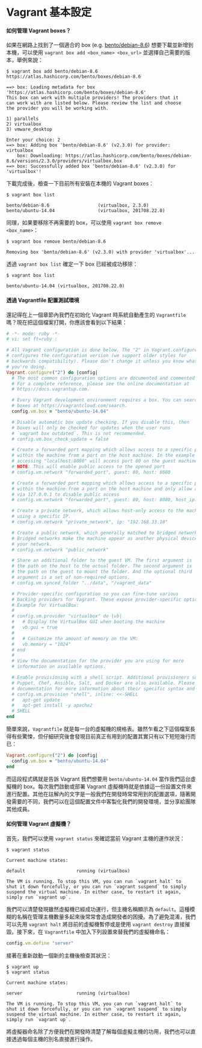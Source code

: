 # Vagrant 基本設定

#### 如何管理 Vagrant boxes？

如果在網路上找到了一個適合的 box (e.g. [bento/debian-8.6](https://atlas.hashicorp.com/bento/boxes/debian-8.6)) 想要下載並新增到本機，可以使用 `vagrant box add <box_name> <box_url>` 並選擇自己需要的版本，舉例來說：

```shell
$ vagrant box add bento/debian-8.6 https://atlas.hashicorp.com/bento/boxes/debian-8.6

==> box: Loading metadata for box 'https://atlas.hashicorp.com/bento/boxes/debian-8.6'
This box can work with multiple providers! The providers that it
can work with are listed below. Please review the list and choose
the provider you will be working with.

1) parallels
2) virtualbox
3) vmware_desktop

Enter your choice: 2
==> box: Adding box 'bento/debian-8.6' (v2.3.0) for provider: virtualbox
    box: Downloading: https://atlas.hashicorp.com/bento/boxes/debian-8.6/versions/2.3.0/providers/virtualbox.box
==> box: Successfully added box 'bento/debian-8.6' (v2.3.0) for 'virtualbox'!
```

下載完成後，檢查一下目前所有安裝在本機的 Vagrant boxes：

```shell
$ vagrant box list

bento/debian-8.6                  (virtualbox, 2.3.0)
bento/ubuntu-14.04                (virtualbox, 201708.22.0)
```

同理，如果要移除不再需要的 box，可以使用 `vagrant box remove <box_name>`：

```shell
$ vagrant box remove bento/debian-8.6

Removing box 'bento/debian-8.6' (v2.3.0) with provider 'virtualbox'...
```

透過 `vagrant box list` 確定一下 box 已經被成功移除：

```shell
$ vagrant box list

bento/ubuntu-14.04 (virtualbox, 201708.22.0)
```

#### 透過 Vagrantfile 配置測試環境

還記得在上一個章節內我們在初始化 Vagrant 時系統自動產生的 `Vagrantfile` 嗎？現在把這個檔案打開，你應該會看到以下結果：

```ruby
# -*- mode: ruby -*-
# vi: set ft=ruby :

# All Vagrant configuration is done below. The "2" in Vagrant.configure
# configures the configuration version (we support older styles for
# backwards compatibility). Please don't change it unless you know what
# you're doing.
Vagrant.configure("2") do |config|
  # The most common configuration options are documented and commented below.
  # For a complete reference, please see the online documentation at
  # https://docs.vagrantup.com.

  # Every Vagrant development environment requires a box. You can search for
  # boxes at https://vagrantcloud.com/search.
  config.vm.box = "bento/ubuntu-14.04"

  # Disable automatic box update checking. If you disable this, then
  # boxes will only be checked for updates when the user runs
  # `vagrant box outdated`. This is not recommended.
  # config.vm.box_check_update = false

  # Create a forwarded port mapping which allows access to a specific port
  # within the machine from a port on the host machine. In the example below,
  # accessing "localhost:8080" will access port 80 on the guest machine.
  # NOTE: This will enable public access to the opened port
  # config.vm.network "forwarded_port", guest: 80, host: 8080

  # Create a forwarded port mapping which allows access to a specific port
  # within the machine from a port on the host machine and only allow access
  # via 127.0.0.1 to disable public access
  # config.vm.network "forwarded_port", guest: 80, host: 8080, host_ip: "127.0.0.1"

  # Create a private network, which allows host-only access to the machine
  # using a specific IP.
  # config.vm.network "private_network", ip: "192.168.33.10"

  # Create a public network, which generally matched to bridged network.
  # Bridged networks make the machine appear as another physical device on
  # your network.
  # config.vm.network "public_network"

  # Share an additional folder to the guest VM. The first argument is
  # the path on the host to the actual folder. The second argument is
  # the path on the guest to mount the folder. And the optional third
  # argument is a set of non-required options.
  # config.vm.synced_folder "../data", "/vagrant_data"

  # Provider-specific configuration so you can fine-tune various
  # backing providers for Vagrant. These expose provider-specific options.
  # Example for VirtualBox:
  #
  # config.vm.provider "virtualbox" do |vb|
  #   # Display the VirtualBox GUI when booting the machine
  #   vb.gui = true
  #
  #   # Customize the amount of memory on the VM:
  #   vb.memory = "1024"
  # end
  #
  # View the documentation for the provider you are using for more
  # information on available options.

  # Enable provisioning with a shell script. Additional provisioners such as
  # Puppet, Chef, Ansible, Salt, and Docker are also available. Please see the
  # documentation for more information about their specific syntax and use.
  # config.vm.provision "shell", inline: <<-SHELL
  #   apt-get update
  #   apt-get install -y apache2
  # SHELL
end
```

簡單來說，`Vagrantfile` 就是每一台的虛擬機的規格表。雖然乍看之下這個檔案長得有些驚悚，但仔細研究後會發現目前真正有用到的配置其實只有以下短短幾行而已：

```ruby
Vagrant.configure("2") do |config|
  config.vm.box = "bento/ubuntu-14.04"
end
```

而這段程式碼就是告訴 Vagrant 我們想要用 `bento/ubuntu-14.04` 當作我們這台虛擬機的 box。每次我們啟動或部署 Vagrant 虛擬機時就是依據這一份設置文件來進行配置。其他在註解內的文字是一般我們在開發時常常用到的配置選項，隨著開發需要的不同，我們可以在這個配置文件中客製化我們的開發環境，並分享給團隊其他成員。

#### 如何管理 Vagrant 虛擬機？

首先，我們可以使用 `vagrant status` 來確認當前 Vagrant 主機的運作狀況：

```shell
$ vagrant status

Current machine states:

default                   running (virtualbox)

The VM is running. To stop this VM, you can run `vagrant halt` to
shut it down forcefully, or you can run `vagrant suspend` to simply
suspend the virtual machine. In either case, to restart it again,
simply run `vagrant up`.
```

我們可以清楚發現雖然虛擬機已經成功運行，但主機名稱顯示為 `default`。這種模糊的名稱在管理主機數量多起來後常常會造成開發者的困擾。為了避免混淆，我們可以先用 `vagrant halt` 將目前的虛擬機暫停或是使用 `vagrant destroy` 直接摧毀。接下來，在 `Vagrantfile` 中加入下列設置來替我們的虛擬機命名：

```ruby
config.vm.define "server"
```

接著在重新啟動一個新的主機後檢查其狀況：

```shell
$ vagrant up
$ vagrant status

Current machine states:

server                    running (virtualbox)

The VM is running. To stop this VM, you can run `vagrant halt` to
shut it down forcefully, or you can run `vagrant suspend` to simply
suspend the virtual machine. In either case, to restart it again,
simply run `vagrant up`.
```

將虛擬器命名除了方便我們在開發時清楚了解每個虛擬主機的功用，我們也可以直接透過每個主機的別名直接進行操作。
